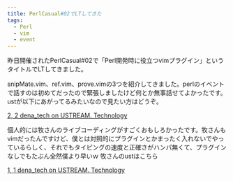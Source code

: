 ```yaml
---
title: PerlCasual#02でLTしてきた
tags: 
  - Perl
  - vim
  - event
---
```


昨日開催されたPerlCasual#02で「Perl開発時に役立つvimプラグイン」というタイトルでLTしてきました。

snipMate.vim、ref.vim、prove.vimの3つを紹介してきました。perlのイベントで話すのは初めてだったので緊張しましたけど何とか無事話せてよかったです。ustが以下にあがってるみたいなので見たい方はどうぞ。

[2, 2 dena_tech on USTREAM. Technology](http://www.ustream.tv/recorded/6336101)

個人的には牧さんのライブコーディングがすごくおもしろかったです。牧さんもvimだったんですけど、僕とは対照的にプラグインとかまったく入れないでやっているらしく、それでもタイピングの速度と正確さがハンパ無くて、プラグインなしでもたぶん全然僕より早いｗ 牧さんのustはこちら

[1, 1 dena_tech on USTREAM. Technology](http://www.ustream.tv/recorded/6335563)
